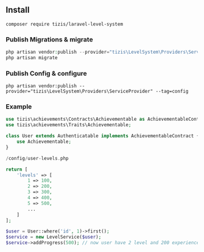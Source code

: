 ## Install

`composer require tizis/laravel-level-system`

### Publish Migrations & migrate 

```php
php artisan vendor:publish --provider="tizis\LevelSystem\Providers\ServiceProvider" --tag=migrations
php artisan migrate
```

### Publish Config & configure 

`php artisan vendor:publish --provider="tizis\LevelSystem\Providers\ServiceProvider" --tag=config`

### Example

```php
use tizis\achievements\Contracts\Achievementable as AchievementableContract;
use tizis\achievements\Traits\Achievementable;

class User extends Authenticatable implements AchievementableContract {
	use Achievementable;
}
```   

```php
/config/user-levels.php

return [
    'levels' => [
        1 => 100,
        2 => 200,
        3 => 300,
        4 => 400,
        5 => 500,
        ...
    ]
];
``` 


```php
$user = User::where('id', 1)->first();
$service = new LevelService($user);  
$service->addProgress(500); // now user have 2 level and 200 experience (500 - 100 - 200)
``` 

